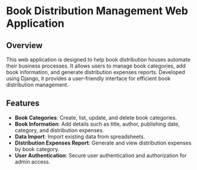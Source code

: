 # Book Distribution Management Web Application

## Overview

This web application is designed to help book distribution houses automate their business processes. It allows users to manage book categories, add book information, and generate distribution expenses reports. Developed using Django, it provides a user-friendly interface for efficient book distribution management.

## Features

- **Book Categories**: Create, list, update, and delete book categories.
- **Book Information**: Add details such as title, author, publishing date, category, and distribution expenses.
- **Data Import**: Import existing data from spreadsheets.
- **Distribution Expenses Report**: Generate and view distribution expenses by book category.
- **User Authentication**: Secure user authentication and authorization for admin access.

